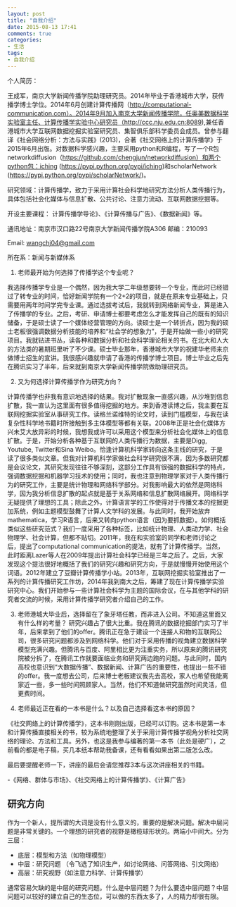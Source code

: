 ```yaml
---
layout: post
title: "自我介绍"
date: 2015-08-13 17:41
comments: true
categories:
- 生活
tags:
- 自我介绍
---
```


个人简历：

王成军，南京大学新闻传播学院助理研究员。2014年毕业于香港城市大学，获传播学博士学位。2014年6月创建计算传播网（http://computational-communication.com）。2014年9月加入南京大学新闻传播学院，任奥美数据科学实验室主任、计算传播学实验中心研究员（http://ccc.nju.edu.cn:8089),兼任香港城市大学互联网数据挖掘实验室研究员、集智俱乐部科学委员会成员。曾参与翻译《社会网络分析：方法与实践》(2013)，合著《社交网络上的计算传播学》于2015年6月出版。对数据科学感兴趣，主要采用python和R编程，写了一个R包networkdiffusion（https://github.com/chengjun/networkdiffusion）和两个python包：iching (https://pypi.python.org/pypi/iching)和scholarNetwork (https://pypi.python.org/pypi/scholarNetwork/)。

研究领域：计算传播学，致力于采用计算社会科学地研究方法分析人类传播行为，具体包括社会化媒体与信息扩散、公共讨论、注意力流动、互联网数据挖掘等。

开设主要课程： 计算传播学导论》、《计算传播与广告》、《数据新闻》等。

通讯地址：南京市汉口路22号南京大学新闻传播学院A306 邮编：210093

Email: wangchj04@gmail.com

所在系：新闻与新媒体系

1. 老师最开始为何选择了传播学这个专业呢？

我选择传播学专业是一个偶然，因为我大学二年级想要转一个专业，而此时已经错过了转专业的时间，恰好新闻学院有一个2+2的项目，就是在原来专业基础上，只需要用两年时间学完专业课。通过选拔考试后，我就转到网络新闻专业，算是进入了传播学的专业。之后，考研、申请博士都要考虑怎么才能发挥自己的既有的知识储备，于是硕士读了一个媒体经营管理的方向。读硕士是一个转折点，因为我的硕士老板很强调数据分析技能的培养和“社会学的想象力”，于是开始做一些小的研究项目。我就钻进书丛，读各种和数据分析和社会科学理论相关的书。在北大和人大的方法类的暑期班里听了不少课。硕士毕业那年，香港城市大学的祝建华老师来京做博士招生的宣讲。我很感兴趣就申请了香港的传播学博士项目。博士毕业之后先在腾讯实习了半年，后来就到南京大学新闻传播学院做助理研究员。

2. 又为何选择计算传播学作为研究方向？

计算传播学也非我有意识地选择的结果。我对扩散现象一直感兴趣，从沙堆到信息扩散，我一直认为这里面有很多值得挖掘的地方。来到香港读博之后，我主要在互联网挖掘实验室从事研究工作。读格兰诺维特的论文时，读到门槛模型，与我在读复杂性科学地书籍时所接触到多主体模型等都有关联。2008年正是社会化媒体方兴未艾大放异彩的时候，我想我或许可以采用这个模型来分析社会化媒体上的信息扩散。于是，开始分析各种基于互联网的人类传播行为数据，主要是Digg, Youtube, Twitter和Sina Weibo。恰逢计算机科学家转向这条主线的研究，于是读了很多类似文章。但我对计算机科学家做社会科学研究很不满，因为多数研究都是会议论文，其研究发现往往不够深刻，这部分工作具有很强的数据科学的特点，强调数据挖掘和机器学习技术的使用；同时，我也注意到物理学家对于人类传播行为的研究工作，主要是统计物理和网络科学部分。对我影响最大的依然是网络科学，因为我分析信息扩散的起点就是基于关系网络和信息扩散网络展开。网络科学无疑提供了理想的工具；除此之外，计算语言学的工作使得对于传播文本的挖掘更加系统，例如主题模型鼓舞了计算人文学科的发展。与此同时，我开始放弃mathematica，学习R语言，后来又转向python语言（因为要抓数据）。如何概括类似这些研究范式？我们一度采用了各种标签，比如统计物理、人类动力学、社会物理学、社会计算，但都不贴切。2011年，我在和实验室的同学和老师讨论之后，提出了computational communication的提法，就有了计算传播学。当然，此时距离Lazer等人在2009年提出计算社会科学已经是三年之后了。之后，大家发现这个提法很好地概括了我们的研究兴趣和研究方向，于是就慢慢开始使用这个词语。2012年建立了豆瓣计算传播学小站。2013年，互联网挖掘实验室推出了一系列的计算传播研究工作坊，2014年我到南大之后，筹建了现在计算传播学实验研究中心。我们开始参与一些计算社会科学为主题的国际会议，在与其他学科的研究者交流的时候，采用计算传播学研究者介绍自己的工作。

3. 老师港城大毕业后，选择留在了象牙塔任教，而非进入公司。不知道这里面又有什么样的考量？
研究兴趣占了很大比重。我在腾讯的数据挖掘部门实习了半年，后来拿到了他们的offer。腾讯正在急于建设一个连接人和物的互联网公司，很多研究问题都涉及到网络科学。他们对于采用传播的视角建立数据科学模型充满兴趣。但腾讯与百度、阿里相比更为注重实务，所以原来的腾讯研究院被分拆了，在腾讯工作就要面临业务和研究两边跑的问题。与此同时，国内高校也意识到“大数据传播”、数据新闻、计算广告的重要性，也提出一些不错的offer。我一度想去公司，后来博士老板建议我先去高校，家人也希望我能离家近一些，多一些时间照顾家人。当然，他们不知道做研究虽然时间灵活，但更费时间。

4. 老师最近正在看的一本书是什么？以及自己选择看这本书的原因？

《社交网络上的计算传播学》，这本书刚刚出版，已经可以订购。这本书是第一本和计算传播直接相关的书，较为系统地整理了关于采用计算传播学视角分析社交网络的理论、方法和工具。另外，也这是我参与编著的第一本书（此处是硬广），之前看的都是电子稿，买几本纸本帮助我备课，还有看看如果出第二版怎么改。

 最后要提醒老师一下，讲座的最后会请您推荐3本与这次讲座相关的书籍。

-《网络、群体与市场》、《社交网络上的计算传播学》、《计算广告》

## 研究方向
作为一个新人，提所谓的大词是没有什么意义的，重要的是解决问题。解决中层问题是非常关键的。一个理想的研究者的视野是橄榄球形状的。两端小中间大。分为三层：

- 底层：模型和方法（如物理模型）
- 中层：研究问题 （令飞选了知识生产，如讨论网络、问答网络、引文网络）
- 高层：研究视野（如注意力科学、计算传播学）

通常容易欠缺的是中层的研究问题。什么是中层问题？为什么要选中层问题？中层问题可以较好的建立自己的生态位，可以做的东西太多了，人的精力却很有限。
